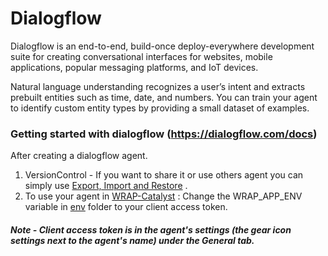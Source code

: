 # Dialogflow

Dialogflow is an end-to-end, build-once deploy-everywhere development suite for creating conversational interfaces for websites, mobile applications, popular messaging platforms, and IoT devices.

Natural language understanding recognizes a user’s intent and extracts prebuilt entities such as time, date, and numbers. You can train your agent to identify custom entity types by providing a small dataset of examples.

### Getting started with dialogflow (https://dialogflow.com/docs)

After creating a dialogflow agent. 
1. VersionControl - If you want to share it or use others agent you can simply use  [Export, Import and Restore](https://dialogflow.com/docs/agents/export-import-restore)  .    
2. To use your agent in [WRAP-Catalyst](https://github.com/weathernews/WRAP-Catalyst/tree/prajjwal_chatbot/) : Change the WRAP_APP_ENV variable in [env](https://github.com/weathernews/WRAP-Catalyst/tree/prajjwal_chatbot/env) folder to your client access token. 
##### Note - Client access token is in the agent's settings (the gear icon settings next to the agent's name) under the General tab.
